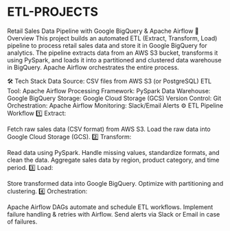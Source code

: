 # ETL-PROJECTS
Retail Sales Data Pipeline with Google BigQuery & Apache Airflow
📌 Overview
This project builds an automated ETL (Extract, Transform, Load) pipeline to process retail sales data and store it in Google BigQuery for analytics. The pipeline extracts data from an AWS S3 bucket, transforms it using PySpark, and loads it into a partitioned and clustered data warehouse in BigQuery. Apache Airflow orchestrates the entire process.

🛠️ Tech Stack
Data Source: CSV files from AWS S3 (or PostgreSQL)
ETL Tool: Apache Airflow
Processing Framework: PySpark
Data Warehouse: Google BigQuery
Storage: Google Cloud Storage (GCS)
Version Control: Git
Orchestration: Apache Airflow
Monitoring: Slack/Email Alerts
⚙️ ETL Pipeline Workflow
1️⃣ Extract:

Fetch raw sales data (CSV format) from AWS S3.
Load the raw data into Google Cloud Storage (GCS).
2️⃣ Transform:

Read data using PySpark.
Handle missing values, standardize formats, and clean the data.
Aggregate sales data by region, product category, and time period.
3️⃣ Load:

Store transformed data into Google BigQuery.
Optimize with partitioning and clustering.
4️⃣ Orchestration:

Apache Airflow DAGs automate and schedule ETL workflows.
Implement failure handling & retries with Airflow.
Send alerts via Slack or Email in case of failures.
